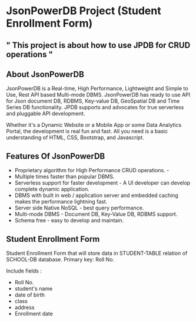 
# JsonPowerDB Project (Student Enrollment Form)

## " This project is about how to use JPDB for CRUD operations "

## About JsonPowerDB
JsonPowerDB  is a Real-time, High Performance, Lightweight and Simple to Use, Rest API based Multi-mode DBMS. JsonPowerDB has ready to use API for Json document DB, RDBMS, Key-value DB, GeoSpatial DB and Time Series DB functionality. JPDB supports and advocates for true serverless and pluggable API development.

Whether it's a Dynamic Website or a Mobile App or some Data Analytics Portal, the development is real fun and fast. All you need is a basic understanding of HTML, CSS, Bootstrap, and Javascript.

## Features Of JsonPowerDB
- Proprietary algorithm for High Performance CRUD operations. -
- Multiple times faster than popular DBMS.
- Serverless support for faster development - A UI developer can develop complete dynamic application.
- DBMS with built in web / application server and embedded caching makes the performance lightning fast.
- Server side Native NoSQL - best query performance.
- Multi-mode DBMS - Document DB, Key-Value DB, RDBMS support.
- Schema free - easy to develop and maintain.

## Student Enrollment Form 
Student Enrollment Form  that will store data in STUDENT-TABLE relation of SCHOOL-DB database. Primary key: Roll No.

Include fields  : 
- Roll No. 
- student's name
- date of birth
- class
- address
- Enrollment date

